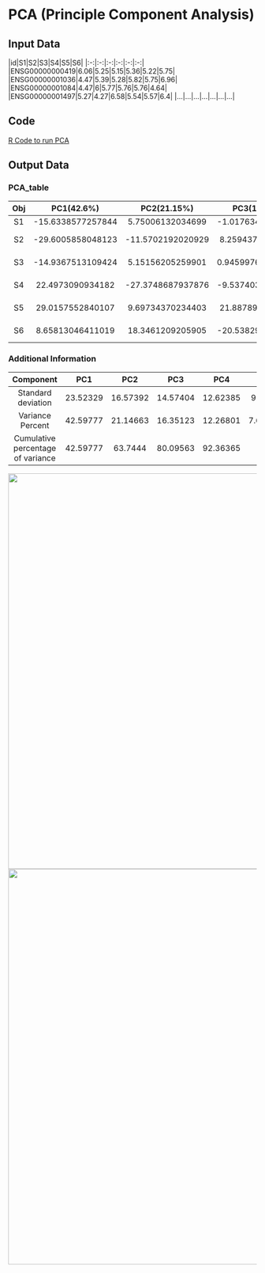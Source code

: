 # PCA (Principle Component Analysis)
## Input Data

|id|S1|S2|S3|S4|S5|S6|
|:-:|:-:|:-:|:-:|:-:|:-:|
|ENSG00000000419|6.06|5.25|5.15|5.36|5.22|5.75|
|ENSG00000001036|4.47|5.39|5.28|5.82|5.75|6.96|
|ENSG00000001084|4.47|6|5.77|5.76|5.76|4.64|
|ENSG00000001497|5.27|4.27|6.58|5.54|5.57|6.4|
|...|...|...|...|...|...|...|

## Code  

[R Code to run PCA](https://github.com/vanngocthuyla/Data_Analysis/tree/main/scripts/sequencing/PCA_code.R)  

## Output Data
### PCA_table

|Obj|PC1(42.6%)|PC2(21.15%)|PC3(16.35%)|PC4(12.27%)|PC5(7.64%)|           PC6(0%)         |
|:-:|:--------:|:---------:|:---------:|:---------:|:--------:|:-------------------------:|
|S1|-15.6338577257844|5.75006132034699|-1.01763453632618|17.1014912267183|-13.23000735460|2.69229083e-14|
|S2|-29.6005858048123|-11.5702192020929|8.25943746833397|-16.4338799233497|-2.816766375733|2.6756374893e-14|
|S3|-14.9367513109424|5.15156205259901|0.945997661298611|9.2314371757182|17.61462280520|2.992051051e-14|
|S4|22.4973090934182|-27.3748687937876|-9.53740386738099|3.82795587242266|0.6085606445957|2.7533531010e-14|
|S5|29.0157552840107|9.69734370234403|21.8878995562688|-2.38097631886981|-1.07851898421|2.3925306180e-14|
|S6|8.65813046411019|18.3461209205905|-20.5382962821943|-11.3460280326396|-1.097890735256|2.5757174171e-14|

### Additional Information

|Component|PC1|PC2|PC3|PC4|PC5|PC6|
|:-------:|:-:|:-:|:-:|:-:|:-:|:-:|
|Standard deviation|23.52329|16.57392|14.57404|12.62385|9.95973|3.089705e-14|
|Variance Percent|42.59777|21.14663|16.35123|12.26801|7.636353|7.348944e-29|
|Cumulative percentage of variance|42.59777|63.7444|80.09563|92.36365|100|100|

<img src='https://vanngocthuyla.github.io/Data_Analysis/images/omics/PCA_Plot.png' width="800">

<img src='https://vanngocthuyla.github.io/Data_Analysis/images/omics/Scree_Plot.png' width="800">
